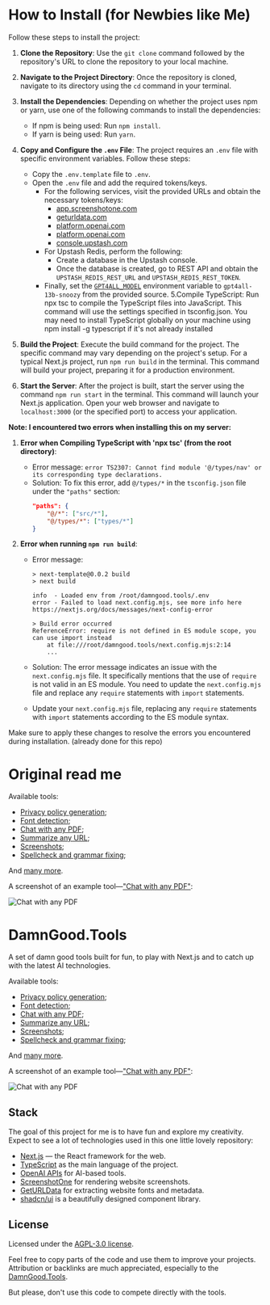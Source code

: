 
# How to Install (for Newbies like Me)

Follow these steps to install the project:

1. **Clone the Repository**: Use the `git clone` command followed by the repository's URL to clone the repository to your local machine.

2. **Navigate to the Project Directory**: Once the repository is cloned, navigate to its directory using the `cd` command in your terminal.

3. **Install the Dependencies**: Depending on whether the project uses npm or yarn, use one of the following commands to install the dependencies:
   - If npm is being used: Run `npm install`.
   - If yarn is being used: Run `yarn`.

4. **Copy and Configure the `.env` File**: The project requires an `.env` file with specific environment variables. Follow these steps:
   - Copy the `.env.template` file to `.env`.
   - Open the `.env` file and add the required tokens/keys. 
     - For the following services, visit the provided URLs and obtain the necessary tokens/keys:
       - [app.screenshotone.com](https://app.screenshotone.com/access)
       - [geturldata.com](https://geturldata.com/dashboard/access)
       - [platform.openai.com](https://platform.openai.com/account/api-keys)
       - [platform.openai.com](https://platform.openai.com/account/org-settings)
       - [console.upstash.com](https://console.upstash.com/)
     - For Upstash Redis, perform the following:
       - Create a database in the Upstash console.
       - Once the database is created, go to REST API and obtain the `UPSTASH_REDIS_REST_URL` and `UPSTASH_REDIS_REST_TOKEN`.
     - Finally, set the [`GPT4ALL_MODEL`](https://gpt4all.io/index.html) environment variable to `gpt4all-13b-snoozy` from the provided source.
5.Compile TypeScript: Run npx tsc to compile the TypeScript files into JavaScript. This command will use the settings specified in tsconfig.json. You may need to install TypeScript globally on your machine using npm install -g typescript if it's not already installed

6. **Build the Project**: Execute the build command for the project. The specific command may vary depending on the project's setup. For a typical Next.js project, run `npm run build` in the terminal. This command will build your project, preparing it for a production environment.

6. **Start the Server**: After the project is built, start the server using the command `npm run start` in the terminal. This command will launch your Next.js application. Open your web browser and navigate to `localhost:3000` (or the specified port) to access your application.

**Note: I encountered two errors when installing this on my server:**

1. **Error when Compiling TypeScript with 'npx tsc' (from the root directory)**:
   - Error message: `error TS2307: Cannot find module '@/types/nav' or its corresponding type declarations.`
   - Solution: To fix this error, add `@/types/*` in the `tsconfig.json` file under the `"paths"` section:
     ```json
     "paths": {
         "@/*": ["src/*"],
         "@/types/*": ["types/*"]
     }
     ```

2. **Error when running `npm run build`**:
   - Error message: 
     ```
     > next-template@0.0.2 build
     > next build
     
     info  - Loaded env from /root/damngood.tools/.env
     error - Failed to load next.config.mjs, see more info here https://nextjs.org/docs/messages/next-config-error
     
     > Build error occurred
     ReferenceError: require is not defined in ES module scope, you can use import instead
         at file:///root/damngood.tools/next.config.mjs:2:14
         ...
     ```
   - Solution: The error message indicates an issue with the `next.config.mjs` file. It specifically mentions that the use of `require` is not valid in an ES module. You need to update the `next.config.mjs` file and replace any `require` statements with `import` statements.

   - Update your `next.config.mjs` file, replacing any `require` statements with `import` statements according to the ES module syntax.

Make sure to apply these changes to resolve the errors you encountered during installation. (already done for this repo)




# Original read me 
Available tools: 

* [Privacy policy generation](https://damngood.tools/tools/privacy-policy-generator);
* [Font detection](https://damngood.tools/tools/detect-fonts);
* [Chat with any PDF](https://damngood.tools/tools/chat-pdf);
* [Summarize any URL](https://damngood.tools/tools/summarize-any-url);
* [Screenshots](https://damngood.tools/tools/screenshots-for-dimensions);
* [Spellcheck and grammar fixing](https://damngood.tools/tools/grammar-fixer);

And [many more](https://damngood.tools/).

A screenshot of an example tool—["Chat with any PDF"](https://damngood.tools/tools/chat-pdf): 

![Chat with any PDF](chat_with_any_pdf.jpg)







# DamnGood.Tools

A set of damn good tools built for fun, to play with Next.js and to catch up with the latest AI technologies. 

Available tools: 

* [Privacy policy generation](https://damngood.tools/tools/privacy-policy-generator);
* [Font detection](https://damngood.tools/tools/detect-fonts);
* [Chat with any PDF](https://damngood.tools/tools/chat-pdf);
* [Summarize any URL](https://damngood.tools/tools/summarize-any-url);
* [Screenshots](https://damngood.tools/tools/screenshots-for-dimensions);
* [Spellcheck and grammar fixing](https://damngood.tools/tools/grammar-fixer);

And [many more](https://damngood.tools/).

A screenshot of an example tool—["Chat with any PDF"](https://damngood.tools/tools/chat-pdf): 

![Chat with any PDF](chat_with_any_pdf.jpg)

## Stack 

The goal of this project for me is to have fun and explore my creativity. Expect to see a lot of technologies used in this one little lovely repository: 

* [Next.js](https://nextjs.org/) — the React framework for the web. 
* [TypeScript](https://www.typescriptlang.org/) as the main language of the project.
* [OpenAI APIs](https://platform.openai.com/docs/api-reference) for AI-based tools.
* [ScreenshotOne](https://screenshotone.com/) for rendering website screenshots.
* [GetURLData](https://geturldata.com/) for extracting website fonts and metadata.
* [shadcn/ui](https://ui.shadcn.com/) is a beautifully designed component library.

## License

Licensed under the [AGPL-3.0 license](./LICENSE).

Feel free to copy parts of the code and use them to improve your projects. Attribution or backlinks are much appreciated, especially to the [DamnGood.Tools](https://damngood.tools/).

But please, don't use this code to compete directly with the tools. 
